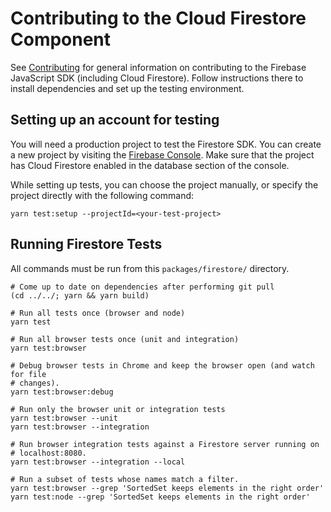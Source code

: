 # Contributing to the Cloud Firestore Component

See [Contributing](../../CONTRIBUTING.md) for general information on
contributing to the Firebase JavaScript SDK (including Cloud Firestore).
Follow instructions there to install dependencies and set up the testing
environment.

## Setting up an account for testing

You will need a production project to test the Firestore SDK. You can create
a new project by visiting the 
[Firebase Console](https://console.firebase.google.com/). Make sure that the 
project has Cloud Firestore enabled in the database section of the console.

While setting up tests, you can choose the project manually, or specify the 
project directly with the following command:

```
yarn test:setup --projectId=<your-test-project>
```

## Running Firestore Tests

All commands must be run from this `packages/firestore/` directory.

```
# Come up to date on dependencies after performing git pull
(cd ../../; yarn && yarn build)

# Run all tests once (browser and node)
yarn test

# Run all browser tests once (unit and integration)
yarn test:browser

# Debug browser tests in Chrome and keep the browser open (and watch for file
# changes).
yarn test:browser:debug

# Run only the browser unit or integration tests
yarn test:browser --unit
yarn test:browser --integration

# Run browser integration tests against a Firestore server running on
# localhost:8080.
yarn test:browser --integration --local

# Run a subset of tests whose names match a filter.
yarn test:browser --grep 'SortedSet keeps elements in the right order'
yarn test:node --grep 'SortedSet keeps elements in the right order'
```
